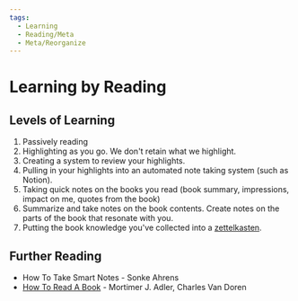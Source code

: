 ```yaml
---
tags:
  - Learning
  - Reading/Meta
  - Meta/Reorganize
---
```

# Learning by Reading

## Levels of Learning

1. Passively reading
2. Highlighting as you go. We don't retain what we highlight. 
3. Creating a system to review your highlights.
4. Pulling in your highlights into an automated note taking system (such as Notion).
5. Taking quick notes on the books you read (book summary, impressions, impact on me, quotes from the book)
6. Summarize and take notes on the book contents. Create notes on the parts of the book that resonate with you. 
7. Putting the book knowledge you've collected into a [zettelkasten](writing/zettelkasten.md).

## Further Reading

- How To Take Smart Notes - Sonke Ahrens
- [How To Read A Book](/books/how-to-read-a-book.md) - Mortimer J. Adler, Charles Van Doren